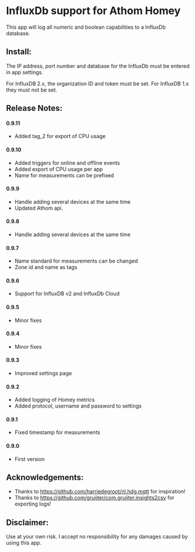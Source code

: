# InfluxDb support for Athom Homey

This app will log all numeric and boolean capabilities to a InfluxDb database.

## Install:

The IP address, port number and database for the InfluxDb must be entered in app settings.

For InfluxDB 2.x, the organization ID and token must be set.  For InfluxDB 1.x they must not be set.

## Release Notes:

#### 0.9.11

- Added tag_2 for export of CPU usage

#### 0.9.10

- Added triggers for online and offline events
- Added export of CPU usage per app
- Name for measurements can be prefixed

#### 0.9.9

- Handle adding several devices at the same time
- Updated Athom api.

#### 0.9.8

- Handle adding several devices at the same time

#### 0.9.7

- Name standard for measurements can be changed
- Zone id and name as tags

#### 0.9.6

- Support for InfluxDB v2 and InfluxDb Cloud

#### 0.9.5

- Minor fixes

#### 0.9.4

- Minor fixes

#### 0.9.3

- Improved settings page

#### 0.9.2

- Added logging of Homey metrics
- Added protocol, username and password to settings

#### 0.9.1

- Fixed timestamp for measurements

#### 0.9.0

- First version


## Acknowledgements:

- Thanks to https://github.com/harriedegroot/nl.hdg.mqtt for inspiration!
- Thanks to https://github.com/gruijter/com.gruijter.insights2csv for exporting logs!


## Disclaimer:

Use at your own risk. I accept no responsibility for any damages caused by using this app.
